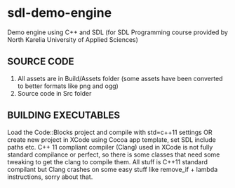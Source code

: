 # sdl-demo-engine

Demo engine using C++ and SDL (for SDL Programming course provided by North Karelia University of Applied Sciences)

## SOURCE CODE

1. All assets are in Build/Assets folder (some assets have been converted to better formats like png and ogg)
2. Source code in Src folder

## BUILDING EXECUTABLES

Load the Code::Blocks project and compile with std=c++11 settings OR create new project in XCode using Cocoa app template, set SDL include paths etc. C++ 11 compliant compiler (Clang) used in XCode is not fully standard compilance or perfect, so there is some classes that need some tweaking to get the clang to compile them. All stuff is C++11 standard compilant but Clang crashes on some easy stuff like remove_if + lambda instructions, sorry about that.